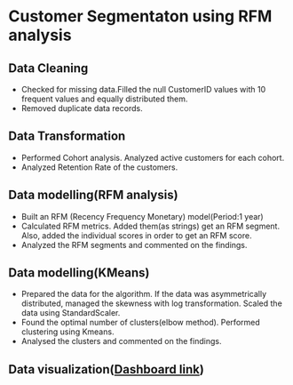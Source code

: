 # Customer Segmentaton using RFM analysis
## Data Cleaning
* Checked for missing data.Filled the null CustomerID values with 10 frequent values and equally distributed them.
* Removed duplicate data records.
## Data Transformation
* Performed Cohort analysis. Analyzed active customers for each cohort.
* Analyzed Retention Rate of the customers.
## Data modelling(RFM analysis)
* Built an RFM (Recency Frequency Monetary) model(Period:1 year)
* Calculated RFM metrics. Added them(as strings) get an RFM segment. Also, added the individual scores in order to get an RFM score.
* Analyzed the RFM segments and commented on the findings.
## Data modelling(KMeans)
* Prepared the data for the algorithm. If the data was asymmetrically distributed, managed the skewness with log transformation. Scaled the data using StandardScaler.
* Found the optimal number of clusters(elbow method). Performed clustering using Kmeans.
* Analysed the clusters and commented on the findings.
## Data visualization([Dashboard link](https://public.tableau.com/app/profile/ashutoshsinghwastaken/viz/Project3RetailDashboard/Dashboard1))
